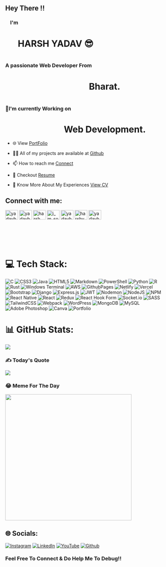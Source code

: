 
## Hey There !! <br>
### &nbsp; &nbsp; I'm 
# &nbsp; &nbsp; &nbsp; HARSH YADAV 😎
### <br> A passionate Web Developer From 
# &nbsp; &nbsp; &nbsp;&nbsp; &nbsp; &nbsp; &nbsp; &nbsp; &nbsp; &nbsp; &nbsp; &nbsp; &nbsp; &nbsp;  &nbsp;&nbsp; &nbsp; &nbsp; &nbsp; &nbsp; &nbsp; Bharat.
### <br>🔭I'm currently Working on 
# &nbsp; &nbsp; &nbsp; &nbsp; &nbsp; &nbsp; &nbsp; &nbsp; &nbsp; &nbsp; &nbsp; &nbsp; &nbsp; &nbsp; Web Development.

- 🌐 View [PortFolio](https://yadavharsh01.github.io/portfolio/)

- 👨‍💻 All of my projects are available at [Github](Github)

- 📫 How to reach me [Connect](mailto:yadavharsh.hy01@gmail.com)

- 📄 Checkout [Resume](https://drive.google.com/file/d/1Q5yV5wGBTQCXlDsXdrKSgHMDS1P7omVf/view?usp=sharing)

- 📄 Know More About My Experiences [View CV](https://docs.google.com/document/d/1aiAtsCXut44ZyjHRK6yufVBYzfZduqfmXt6jEy_Xkc8/edit#heading=h.5u7vykzuhoo)
<h2 align="left">Connect with me:</h2>
<p align="left">
<a href="https://linkedin.com/in/yadavharsh01" target="blank"><img align="center" src="https://raw.githubusercontent.com/rahuldkjain/github-profile-readme-generator/master/src/images/icons/Social/linked-in-alt.svg" alt="yadavharsh01" height="30" width="40" /></a>
<a href="https://codesandbox.com/yadavharsh01" target="blank"><img align="center" src="https://raw.githubusercontent.com/rahuldkjain/github-profile-readme-generator/master/src/images/icons/Social/codesandbox.svg" alt="yadavharsh01" height="30" width="40" /></a>
<a href="https://instagram.com/harsh._.yaduvanshi01" target="blank"><img align="center" src="https://raw.githubusercontent.com/rahuldkjain/github-profile-readme-generator/master/src/images/icons/Social/instagram.svg" alt="harsh._.yaduvanshi01" height="30" width="40" /></a>
<a href="https://www.youtube.com/@i_m_sorcerer" target="blank"><img align="center" src="https://raw.githubusercontent.com/rahuldkjain/github-profile-readme-generator/master/src/images/icons/Social/youtube.svg" alt="i_m_sorcerer" height="30" width="40" /></a>
<a href="https://www.codechef.com/users/yadavharsh01" target="blank"><img align="center" src="https://cdn.jsdelivr.net/npm/simple-icons@3.1.0/icons/codechef.svg" alt="yadavharsh01" height="30" width="40" /></a>
<a href="https://www.hackerrank.com/harshyadav_hy20" target="blank"><img align="center" src="https://raw.githubusercontent.com/rahuldkjain/github-profile-readme-generator/master/src/images/icons/Social/hackerrank.svg" alt="harshyadav_hy20" height="30" width="40" /></a>
<a href="https://www.leetcode.com/yadavharsh01" target="blank"><img align="center" src="https://raw.githubusercontent.com/rahuldkjain/github-profile-readme-generator/master/src/images/icons/Social/leet-code.svg" alt="yadavharsh01" height="30" width="40" /></a>
</p>  <br><br><br><br>
   
# 💻 Tech Stack:
![C](https://img.shields.io/badge/c-%2300599C.svg?style=for-the-badge&logo=c&logoColor=white) ![CSS3](https://img.shields.io/badge/css3-%231572B6.svg?style=for-the-badge&logo=css3&logoColor=white) ![Java](https://img.shields.io/badge/java-%23ED8B00.svg?style=for-the-badge&logo=openjdk&logoColor=white) ![HTML5](https://img.shields.io/badge/html5-%23E34F26.svg?style=for-the-badge&logo=html5&logoColor=white) ![Markdown](https://img.shields.io/badge/markdown-%23000000.svg?style=for-the-badge&logo=markdown&logoColor=white) ![PowerShell](https://img.shields.io/badge/PowerShell-%235391FE.svg?style=for-the-badge&logo=powershell&logoColor=white) ![Python](https://img.shields.io/badge/python-3670A0?style=for-the-badge&logo=python&logoColor=ffdd54) ![R](https://img.shields.io/badge/r-%23276DC3.svg?style=for-the-badge&logo=r&logoColor=white) ![Rust](https://img.shields.io/badge/rust-%23000000.svg?style=for-the-badge&logo=rust&logoColor=white) ![Windows Terminal](https://img.shields.io/badge/Windows%20Terminal-%234D4D4D.svg?style=for-the-badge&logo=windows-terminal&logoColor=white) ![AWS](https://img.shields.io/badge/AWS-%23FF9900.svg?style=for-the-badge&logo=amazon-aws&logoColor=white) ![GithubPages](https://img.shields.io/badge/github%20pages-121013?style=for-the-badge&logo=github&logoColor=white) ![Netlify](https://img.shields.io/badge/netlify-%23000000.svg?style=for-the-badge&logo=netlify&logoColor=#00C7B7) ![Vercel](https://img.shields.io/badge/vercel-%23000000.svg?style=for-the-badge&logo=vercel&logoColor=white) ![Bootstrap](https://img.shields.io/badge/bootstrap-%238511FA.svg?style=for-the-badge&logo=bootstrap&logoColor=white) ![Django](https://img.shields.io/badge/django-%23092E20.svg?style=for-the-badge&logo=django&logoColor=white) ![Express.js](https://img.shields.io/badge/express.js-%23404d59.svg?style=for-the-badge&logo=express&logoColor=%2361DAFB) ![JWT](https://img.shields.io/badge/JWT-black?style=for-the-badge&logo=JSON%20web%20tokens) ![Nodemon](https://img.shields.io/badge/NODEMON-%23323330.svg?style=for-the-badge&logo=nodemon&logoColor=%BBDEAD) ![NodeJS](https://img.shields.io/badge/node.js-6DA55F?style=for-the-badge&logo=node.js&logoColor=white) ![NPM](https://img.shields.io/badge/NPM-%23CB3837.svg?style=for-the-badge&logo=npm&logoColor=white) ![React Native](https://img.shields.io/badge/react_native-%2320232a.svg?style=for-the-badge&logo=react&logoColor=%2361DAFB) ![React](https://img.shields.io/badge/react-%2320232a.svg?style=for-the-badge&logo=react&logoColor=%2361DAFB) ![Redux](https://img.shields.io/badge/redux-%23593d88.svg?style=for-the-badge&logo=redux&logoColor=white) ![React Hook Form](https://img.shields.io/badge/React%20Hook%20Form-%23EC5990.svg?style=for-the-badge&logo=reacthookform&logoColor=white) ![Socket.io](https://img.shields.io/badge/Socket.io-black?style=for-the-badge&logo=socket.io&badgeColor=010101) ![SASS](https://img.shields.io/badge/SASS-hotpink.svg?style=for-the-badge&logo=SASS&logoColor=white) ![TailwindCSS](https://img.shields.io/badge/tailwindcss-%2338B2AC.svg?style=for-the-badge&logo=tailwind-css&logoColor=white) ![Webpack](https://img.shields.io/badge/webpack-%238DD6F9.svg?style=for-the-badge&logo=webpack&logoColor=black) ![WordPress](https://img.shields.io/badge/WordPress-%23117AC9.svg?style=for-the-badge&logo=WordPress&logoColor=white) ![MongoDB](https://img.shields.io/badge/MongoDB-%234ea94b.svg?style=for-the-badge&logo=mongodb&logoColor=white) ![MySQL](https://img.shields.io/badge/mysql-%2300000f.svg?style=for-the-badge&logo=mysql&logoColor=white) ![Adobe Photoshop](https://img.shields.io/badge/adobe%20photoshop-%2331A8FF.svg?style=for-the-badge&logo=adobe%20photoshop&logoColor=white) ![Canva](https://img.shields.io/badge/Canva-%2300C4CC.svg?style=for-the-badge&logo=Canva&logoColor=white) ![Portfolio](https://img.shields.io/badge/Portfolio-%23000000.svg?style=for-the-badge&logo=firefox&logoColor=#FF7139)
# 📊 GitHub Stats:
<!--
![](https://github-readme-stats.vercel.app/api?username=yadavharsh01&theme=nightowl&hide_border=true&include_all_commits=false&count_private=false)
<br/>
![](https://github-readme-stats.vercel.app/api/top-langs/?username=yadavharsh01&theme=nightowl&hide_border=true&include_all_commits=false&count_private=false&layout=compact)
-->
![](https://github-readme-streak-stats.herokuapp.com/?user=yadavharsh01&theme=nightowl&hide_border=true)<br/> 


### ✍️ Today's Quote
![](https://quotes-github-readme.vercel.app/api?type=vetical&theme=radical)

### 😂 Meme For The Day
<img src='https://randommeme-five.vercel.app/' style="height: 400px;"/>

## 🌐 Socials:
[![Instagram](https://img.shields.io/badge/Instagram-%23E4405F.svg?logo=Instagram&logoColor=white)](https://instagram.com/harsh._.yaduvanshi01) 
[![LinkedIn](https://img.shields.io/badge/LinkedIn-%230077B5.svg?logo=linkedin&logoColor=white)](https://linkedin.com/in/yadavharsh01) 
[![YouTube](https://img.shields.io/badge/YouTube-%23FF0000.svg?logo=YouTube&logoColor=white)](https://youtube.com/@i_m_sorcerer) 
[![Github](https://img.shields.io/badge/Github-%235TF000.svg?logo=Github&logoColor=white)](https://github.com/yadavharsh01) 

### Feel Free To Connect & Do Help Me To Debug!!
